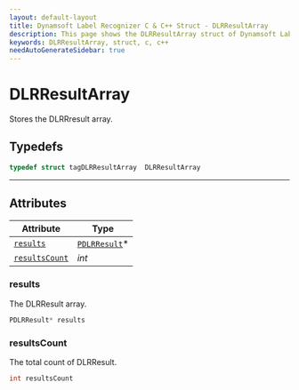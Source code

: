 ```yaml
---
layout: default-layout
title: Dynamsoft Label Recognizer C & C++ Struct - DLRResultArray
description: This page shows the DLRResultArray struct of Dynamsoft Label Recognizer for C & C++ Language.
keywords: DLRResultArray, struct, c, c++
needAutoGenerateSidebar: true
---
```


# DLRResultArray
Stores the DLRRresult array.  

## Typedefs

```cpp
typedef struct tagDLRResultArray  DLRResultArray
```  
  
---
  

## Attributes
  
| Attribute | Type |
|---------- | ---- |
| [`results`](#results) | [`PDLRResult`](dlr-result.md)\* |
| [`resultsCount`](#resultscount) | *int* |



### results
The DLRResult array.
```cpp
PDLRResult* results
```

### resultsCount
The total count of DLRResult.
```cpp
int resultsCount
```

